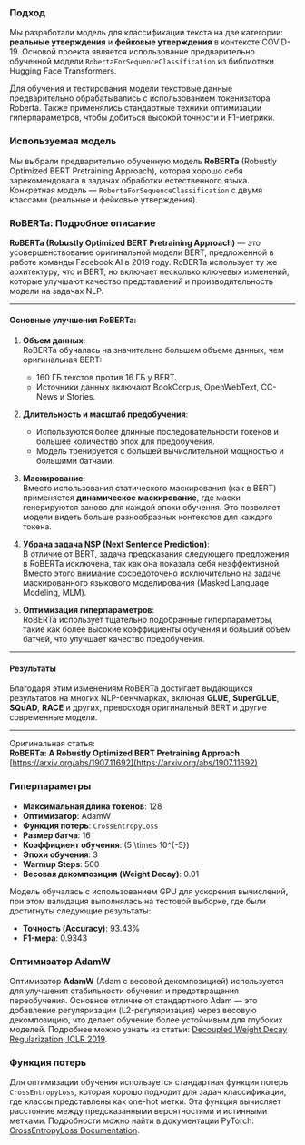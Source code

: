 ### Подход
Мы разработали модель для классификации текста на две категории: **реальные утверждения** и **фейковые утверждения** в контексте COVID-19. Основой проекта является использование предварительно обученной модели `RobertaForSequenceClassification` из библиотеки Hugging Face Transformers. 

Для обучения и тестирования модели текстовые данные предварительно обрабатывались с использованием токенизатора Roberta. Также применялись стандартные техники оптимизации гиперпараметров, чтобы добиться высокой точности и F1-метрики.

### Используемая модель
Мы выбрали предварительно обученную модель **RoBERTa** (Robustly Optimized BERT Pretraining Approach), которая хорошо себя зарекомендовала в задачах обработки естественного языка. Конкретная модель — `RobertaForSequenceClassification` с двумя классами (реальные и фейковые утверждения).

### RoBERTa: Подробное описание

**RoBERTa (Robustly Optimized BERT Pretraining Approach)** — это усовершенствование оригинальной модели BERT, предложенной в работе команды Facebook AI в 2019 году. RoBERTa использует ту же архитектуру, что и BERT, но включает несколько ключевых изменений, которые улучшают качество представлений и производительность модели на задачах NLP.

---

#### Основные улучшения RoBERTa:
1. **Объем данных**:  
   RoBERTa обучалась на значительно большем объеме данных, чем оригинальная BERT:
   - 160 ГБ текстов против 16 ГБ у BERT.
   - Источники данных включают BookCorpus, OpenWebText, CC-News и Stories.

2. **Длительность и масштаб предобучения**:  
   - Используются более длинные последовательности токенов и большее количество эпох для предобучения.
   - Модель тренируется с большей вычислительной мощностью и большими батчами.

3. **Маскирование**:  
   Вместо использования статического маскирования (как в BERT) применяется **динамическое маскирование**, где маски генерируются заново для каждой эпохи обучения. Это позволяет модели видеть больше разнообразных контекстов для каждого токена.

4. **Убрана задача NSP (Next Sentence Prediction)**:  
   В отличие от BERT, задача предсказания следующего предложения в RoBERTa исключена, так как она показала себя неэффективной. Вместо этого внимание сосредоточено исключительно на задаче маскированного языкового моделирования (Masked Language Modeling, MLM).

5. **Оптимизация гиперпараметров**:  
   RoBERTa использует тщательно подобранные гиперпараметры, такие как более высокие коэффициенты обучения и больший объем батчей, что улучшает качество предобучения.

---

#### Результаты
Благодаря этим изменениям RoBERTa достигает выдающихся результатов на многих NLP-бенчмарках, включая **GLUE**, **SuperGLUE**, **SQuAD**, **RACE** и других, превосходя оригинальный BERT и другие современные модели.

---

Оригинальная статья:  
**RoBERTa: A Robustly Optimized BERT Pretraining Approach**  
[https://arxiv.org/abs/1907.11692](https://arxiv.org/abs/1907.11692)

### Гиперпараметры
- **Максимальная длина токенов**: 128
- **Оптимизатор**: AdamW
- **Функция потерь**: `CrossEntropyLoss`
- **Размер батча**: 16
- **Коэффициент обучения**: \(5 \times 10^{-5}\)
- **Эпохи обучения**: 3
- **Warmup Steps**: 500
- **Весовая декомпозиция (Weight Decay)**: 0.01

Модель обучалась с использованием GPU для ускорения вычислений, при этом валидация выполнялась на тестовой выборке, где были достигнуты следующие результаты:
- **Точность (Accuracy)**: 93.43%
- **F1-мера**: 0.9343

### Оптимизатор AdamW
Оптимизатор **AdamW** (Adam с весовой декомпозицией) используется для улучшения стабильности обучения и предотвращения переобучения. Основное отличие от стандартного Adam — это добавление регуляризации (L2-регуляризация) через весовую декомпозицию, что делает обучение более устойчивым для глубоких моделей. Подробнее можно узнать из статьи: [Decoupled Weight Decay Regularization, ICLR 2019](https://arxiv.org/abs/1711.05101).

### Функция потерь
Для оптимизации обучения используется стандартная функция потерь `CrossEntropyLoss`, которая хорошо подходит для задач классификации, где классы представлены как one-hot метки. Эта функция вычисляет расстояние между предсказанными вероятностями и истинными метками. Подробности можно найти в документации PyTorch: [CrossEntropyLoss Documentation](https://pytorch.org/docs/stable/generated/torch.nn.CrossEntropyLoss.html).

  

